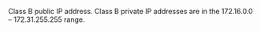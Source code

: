 Class B public IP address. Class B private IP addresses are in the 172.16.0.0 – 172.31.255.255 range.
